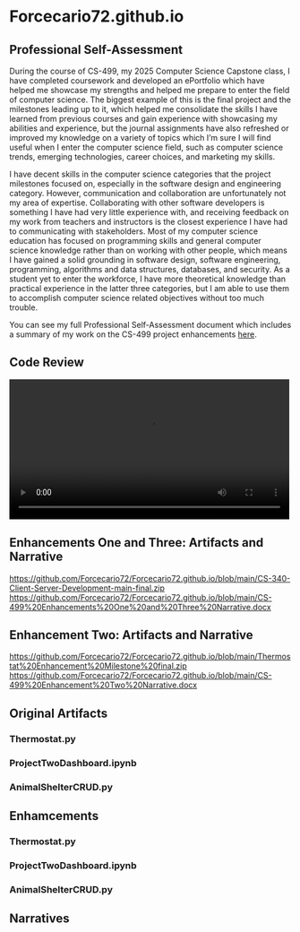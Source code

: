 # Forcecario72.github.io

## Professional Self-Assessment

During the course of CS-499, my 2025 Computer Science Capstone class, I have completed coursework and developed an ePortfolio which have helped me showcase my strengths and helped me prepare to enter the field of computer science. The biggest example of this is the final project and the milestones leading up to it, which helped me consolidate the skills I have learned from previous courses and gain experience with showcasing my abilities and experience, but the journal assignments have also refreshed or improved my knowledge on a variety of topics which I’m sure I will find useful when I enter the computer science field, such as computer science trends, emerging technologies, career choices, and marketing my skills. 

I have decent skills in the computer science categories that the project milestones focused on, especially in the software design and engineering category. However, communication and collaboration are unfortunately not my area of expertise. Collaborating with other software developers is something I have had very little experience with, and receiving feedback on my work from teachers and instructors is the closest experience I have had to communicating with stakeholders. Most of my computer science education has focused on programming skills and general computer science knowledge rather than on working with other people, which means I have gained a solid grounding in software design, software engineering, programming, algorithms and data structures, databases, and security. As a student yet to enter the workforce, I have more theoretical knowledge than practical experience in the latter three categories, but I am able to use them to accomplish computer science related objectives without too much trouble.

You can see my full Professional Self-Assessment document which includes a summary of my work on the CS-499 project enhancements [here](Documents/CS-499%20Professional%20Self-Assessment.docx).

## Code Review

<video src="[Code Review](https://1drv.ms/v/c/8fda3c33647c1117/EQ-QBa3egH1DsNfgvCLnPTcBwNV5Zl9kgHETzbyxR6S3Dw?e=aObBsD)" width="500px" controls></video>

## Enhancements One and Three: Artifacts and Narrative

https://github.com/Forcecario72/Forcecario72.github.io/blob/main/CS-340-Client-Server-Development-main-final.zip
https://github.com/Forcecario72/Forcecario72.github.io/blob/main/CS-499%20Enhancements%20One%20and%20Three%20Narrative.docx

## Enhancement Two: Artifacts and Narrative

https://github.com/Forcecario72/Forcecario72.github.io/blob/main/Thermostat%20Enhancement%20Milestone%20final.zip
https://github.com/Forcecario72/Forcecario72.github.io/blob/main/CS-499%20Enhancement%20Two%20Narrative.docx

## Original Artifacts
### Thermostat.py
### ProjectTwoDashboard.ipynb
### AnimalShelterCRUD.py

## Enhamcements
### Thermostat.py
### ProjectTwoDashboard.ipynb
### AnimalShelterCRUD.py

## Narratives

